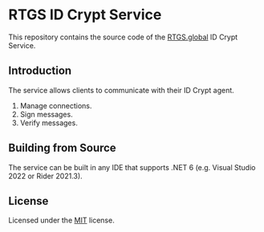 # RTGS ID Crypt Service

This repository contains the source code of the [RTGS.global](https://rtgs.global/) ID Crypt Service.

## Introduction

The service allows clients to communicate with their ID Crypt agent.

1. Manage connections.
2. Sign messages.
3. Verify messages.

## Building from Source

The service can be built in any IDE that supports .NET 6 (e.g. Visual Studio 2022 or Rider 2021.3).

## License

Licensed under the [MIT](LICENSE.md) license.
